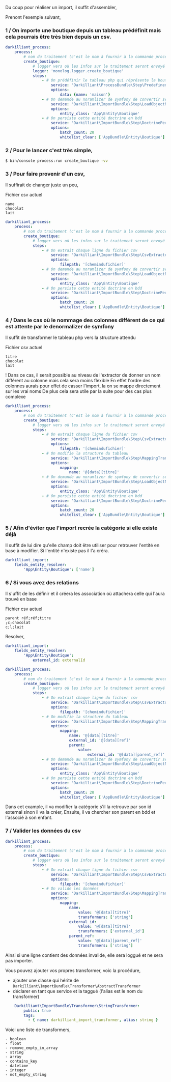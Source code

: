 Du coup pour réaliser un import, il suffit d'assembler,

Prenont l'exemple suivant,

### 1 / On importe une boutique depuis un tableau prédéfinit mais cela pourrais être très bien depuis un csv.

```yaml
darkilliant_process:
    process:
        # nom du traitement (c'est le nom à fournir à la commande process:run)
        create_boutique:
            # logger vers où les infos sur le traitement seront envoyé
            logger: 'monolog.logger.create_boutique'
            steps:
                - # On prédéfinir le tableau php qui réprésente la boutique
                    service: 'Darkilliant\ProcessBundle\Step\PredefinedDataStep'
                    options:
                        data: {name: 'maison'}
                - # On demande au noramlizer de symfony de convertir se tableau en entité doctrine
                    service: 'Darkilliant\ImportBundle\Step\LoadObjectNormalizedStep'
                    options:
                        entity_class: 'App\Entity\Boutique'
                - # On persiste cette entité doctrine en bdd
                    service: 'Darkilliant\ImportBundle\Step\DoctrinePersisterStep'
                    options:
                        batch_count: 20
                        whitelist_clear: ['AppBundle\Entity\Boutique']
```

### 2 / Pour le lancer c'est très simple,
```bash
$ bin/console process:run create_boutique -vv
```

### 3 / Pour faire provenir d'un csv,
Il suffirait de changer juste un peu,

Fichier csv actuel
```text
name
chocolat
lait
```

```yaml
darkilliant_process:
    process:
        # nom du traitement (c'est le nom à fournir à la commande process:run)
        create_boutique:
            # logger vers où les infos sur le traitement seront envoyé
            steps:
                - # On extrait chaque ligne du fichier csv
                    service: 'Darkilliant\ImportBundle\Step\CsvExtractorStep'
                    options:
                        filepath: '[chemindufichier]'
                - # On demande au noramlizer de symfony de convertir se tableau en entité doctrine
                    service: 'Darkilliant\ImportBundle\Step\LoadObjectNormalizedStep'
                    options:
                        entity_class: 'App\Entity\Boutique'
                - # On persiste cette entité doctrine en bdd
                    service: 'Darkilliant\ImportBundle\Step\DoctrinePersisterStep'
                    options:
                        batch_count: 20
                        whitelist_clear: ['AppBundle\Entity\Boutique']
```

### 4 / Dans le cas où le nommage des colonnes différent de ce qui est attente par le denormalizer de symfony
Il suffit de transformer le tableau php vers la structure attendu


Fichier csv actuel
```text
titre
chocolat
lait
```

! Dans ce cas, il serait possible au niveau de l'extractor de donner un nom différent au colonne mais cela sera moins flexible
En effet l'ordre des colonnes aurais pour effet de casser l'import, la on se mappe directement sur les vrai noms
De plus cela sera utile par la suite pour des cas plus complexe

```yaml
darkilliant_process:
    process:
        # nom du traitement (c'est le nom à fournir à la commande process:run)
        create_boutique:
            # logger vers où les infos sur le traitement seront envoyé
            steps:
                - # On extrait chaque ligne du fichier csv
                    service: 'Darkilliant\ImportBundle\Step\CsvExtractorStep'
                    options:
                        filepath: '[chemindufichier]'
                - # On modifie la structure du tableau
                    service: 'Darkilliant\ImportBundle\Step\MappingTransformerStep'
                    options:
                        mapping:
                            name: '@[data][titre]'
                - # On demande au noramlizer de symfony de convertir se tableau en entité doctrine
                    service: 'Darkilliant\ImportBundle\Step\LoadObjectNormalizedStep'
                    options:
                        entity_class: 'App\Entity\Boutique'
                - # On persiste cette entité doctrine en bdd
                    service: 'Darkilliant\ImportBundle\Step\DoctrinePersisterStep'
                    options:
                        batch_count: 20
                        whitelist_clear: ['AppBundle\Entity\Boutique']
```

### 5 / Afin d'éviter que l'import recrée la catégorie si elle existe déjà

Il suffit de lui dire qu'elle champ doit être utiliser pour retrouver l'entité en base à modifier.
Si l'entité n'existe pas il l'a créra.

```yaml
darkilliant_import:
    fields_entity_resolver:
        'App\Entity\Boutique': ['name']
```

### 6 / Si vous avez des relations
Il s'uffit de les définir et il créera les association où attachera celle qui l'aura trouvé en base

Fichier csv actuel
```text
parent réf;réf;titre
;c;chocolat
c;l;lait
```

Resolver,
```yaml
darkilliant_import:
    fields_entity_resolver:
        'App\Entity\Boutique':
            external_id: externalId
```

```yaml
darkilliant_process:
    process:
        # nom du traitement (c'est le nom à fournir à la commande process:run)
        create_boutique:
            # logger vers où les infos sur le traitement seront envoyé
            steps:
                - # On extrait chaque ligne du fichier csv
                    service: 'Darkilliant\ImportBundle\Step\CsvExtractorStep'
                    options:
                        filepath: '[chemindufichier]'
                - # On modifie la structure du tableau
                    service: 'Darkilliant\ImportBundle\Step\MappingTransformerStep'
                    options:
                        mapping:
                            name: '@[data][titre]'
                            external_id: '@[data][ref]'
                            parent:
                                value: 
                                    external_id: '@[data][parent_ref]'
                - # On demande au noramlizer de symfony de convertir se tableau en entité doctrine
                    service: 'Darkilliant\ImportBundle\Step\LoadObjectNormalizedStep'
                    options:
                        entity_class: 'App\Entity\Boutique'
                - # On persiste cette entité doctrine en bdd
                    service: 'Darkilliant\ImportBundle\Step\DoctrinePersisterStep'
                    options:
                        batch_count: 20
                        whitelist_clear: ['AppBundle\Entity\Boutique']
```

Dans cet example, il va modifier la catégorie s'il la retrouve par son id external sinon il va la créer,
Ensuite, il va chercher son parent en bdd et l'associé à son enfant.

### 7 / Valider les données du csv

```yaml
darkilliant_process:
    process:
        # nom du traitement (c'est le nom à fournir à la commande process:run)
        create_boutique:
            # logger vers où les infos sur le traitement seront envoyé
            steps:
                - # On extrait chaque ligne du fichier csv
                    service: 'Darkilliant\ImportBundle\Step\CsvExtractorStep'
                    options:
                        filepath: '[chemindufichier]'
                - # On valide les données
                    service: 'Darkilliant\ImportBundle\Step\MappingTransformerStep'
                    options:
                        mapping:
                            name: 
                                value: '@[data][titre]'
                                transformers: ['string']
                            external_id: 
                                value: '@[data][titre]'
                                transformers: ['external_id']
                            parent_ref: 
                                value: '@[data][parent_ref]'
                                transformers: ['string']
```

Ainsi si une ligne contient des données invalide, elle sera loggué et ne sera pas importer.

Vous pouvez ajouter vos propres transformer, voic la procédure,
 - ajouter une classe qui hérite de `Darkilliant\ImportBundle\Transformer\AbstractTransformer` 
 - déclarer en tant que service et la taggué (l'alias est le nom du transformer)
 
```yaml
    Darkilliant\ImportBundle\Transformer\StringTransformer:
        public: true
        tags:
          - { name: darkilliant_import_transformer, alias: string }
```

Voici une liste de transformers,

```
- boolean
- float
- remove_empty_in_array
- string
- array
- contains_key
- datetime
- integer
- not_empty_string
```